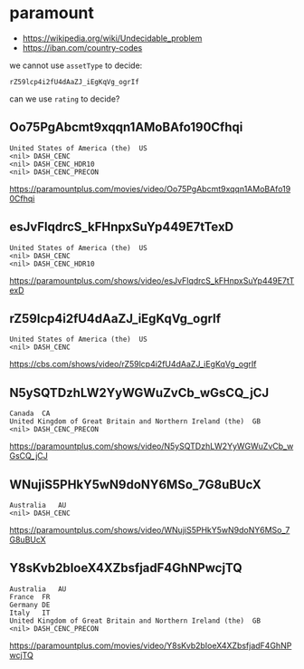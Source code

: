 # paramount

- <https://wikipedia.org/wiki/Undecidable_problem>
- https://iban.com/country-codes

we cannot use `assetType` to decide:

~~~
rZ59lcp4i2fU4dAaZJ_iEgKqVg_ogrIf
~~~

can we use `rating` to decide?

## Oo75PgAbcmt9xqqn1AMoBAfo190Cfhqi

~~~
United States of America (the)	US
<nil> DASH_CENC
<nil> DASH_CENC_HDR10
<nil> DASH_CENC_PRECON
~~~

https://paramountplus.com/movies/video/Oo75PgAbcmt9xqqn1AMoBAfo190Cfhqi

## esJvFlqdrcS\_kFHnpxSuYp449E7tTexD

~~~
United States of America (the)	US
<nil> DASH_CENC
<nil> DASH_CENC_HDR10
~~~

<https://paramountplus.com/shows/video/esJvFlqdrcS_kFHnpxSuYp449E7tTexD>

## rZ59lcp4i2fU4dAaZJ\_iEgKqVg\_ogrIf

~~~
United States of America (the)	US
<nil> DASH_CENC
~~~

<https://cbs.com/shows/video/rZ59lcp4i2fU4dAaZJ_iEgKqVg_ogrIf>

## N5ySQTDzhLW2YyWGWuZvCb\_wGsCQ\_jCJ

~~~
Canada	CA
United Kingdom of Great Britain and Northern Ireland (the)	GB
<nil> DASH_CENC_PRECON
~~~

<https://paramountplus.com/shows/video/N5ySQTDzhLW2YyWGWuZvCb_wGsCQ_jCJ>

## WNujiS5PHkY5wN9doNY6MSo\_7G8uBUcX

~~~
Australia	AU
<nil> DASH_CENC
~~~

<https://paramountplus.com/shows/video/WNujiS5PHkY5wN9doNY6MSo_7G8uBUcX>

## Y8sKvb2bIoeX4XZbsfjadF4GhNPwcjTQ

~~~
Australia	AU
France	FR
Germany	DE
Italy	IT
United Kingdom of Great Britain and Northern Ireland (the)	GB
<nil> DASH_CENC_PRECON
~~~

https://paramountplus.com/movies/video/Y8sKvb2bIoeX4XZbsfjadF4GhNPwcjTQ
